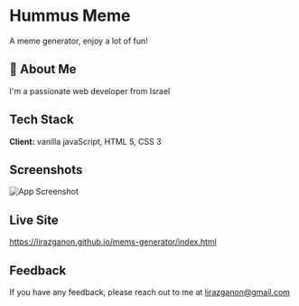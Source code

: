 
# Hummus Meme

A meme generator, enjoy a lot of fun!


## 🚀 About Me
I'm a passionate web developer from Israel


## Tech Stack

**Client:** vanilla javaScript, HTML 5, CSS 3




## Screenshots

![App Screenshot](https://i.ibb.co/MNK2Q5L/image.png)


## Live Site

https://lirazganon.github.io/mems-generator/index.html


## Feedback

If you have any feedback, please reach out to me at lirazganon@gmail.com

<p align="left"><a href="https://i.ibb.co/YfFjCy3/in.png" alt="javascript" width="40" height="40"/> </a> </p>
